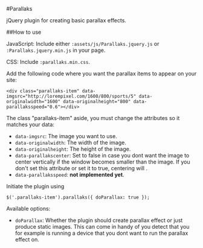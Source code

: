 #Parallaks

jQuery plugin for creating basic parallax effects.

##How to use

JavaScript: Include either `:assets/js/Parallaks.jquery.js` or `:Parallaks.jquery.min.js` in your page.

CSS: Include `:parallaks.min.css`.

Add the following code where you want the parallax items to appear on your site:

`<div class="parallaks-item" data-imgsrc="http://lorempixel.com/1600/800/sports/5" data-originalwidth="1600" data-originalheight="800" data-parallaksspeed="0.6"></div>`

The class "parallaks-item" aside, you must change the attributes so it matches your data:

- `data-imgsrc`: The image you want to use.
- `data-originalwidth`: The width of the image.
- `data-originalheight`: The height of the image.
- `data-parallakscenter`: Set to false in case you dont want the image to center vertically if the window becomes smaller than the image. If you don't set this attribute or set it to true, centering will .
- `data-parallaksspeed`: **not implemented yet**.

Initiate the plugin using

`$('.parallaks-item').parallaks({
  doParallax: true
});`

Available options:

- `doParallax`: Whether the plugin should create parallax effect or just produce static images. This can come in handy of you detect that you for example is running a device that you dont want to run the parallax effect on.
